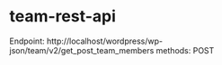 # team-rest-api

Endpoint: http://localhost/wordpress/wp-json/team/v2/get_post_team_members
methods: POST
